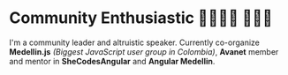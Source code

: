 # Community Enthusiastic 👨🏻‍💻🤝 👨🏻‍🏫

I'm a community leader and altruistic speaker. Currently co-organize **Medellin.js** *(Biggest JavaScript user group in Colombia)*, **Avanet** member and mentor in **SheCodesAngular** and **Angular Medellin**.
